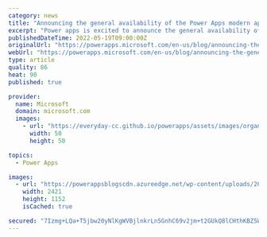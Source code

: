 ```yaml
---
category: news
title: "Announcing the general availability of the Power Apps modern app designer"
excerpt: "Power apps is excited to announce the general availability of the modern app designer, which enables a seamless, intuitive way to build robust model-driven apps."
publishedDateTime: 2022-05-19T09:00:00Z
originalUrl: "https://powerapps.microsoft.com/en-us/blog/announcing-the-general-availability-of-the-modern-app-designer/"
webUrl: "https://powerapps.microsoft.com/en-us/blog/announcing-the-general-availability-of-the-modern-app-designer/"
type: article
quality: 86
heat: 90
published: true

provider:
  name: Microsoft
  domain: microsoft.com
  images:
    - url: "https://everyday-cc.github.io/powerapps/assets/images/organizations/microsoft.com-50x50.jpg"
      width: 50
      height: 50

topics:
  - Power Apps

images:
  - url: "https://powerappsblogscdn.azureedge.net/wp-content/uploads/2022/05/Openmodern.gif"
    width: 2421
    height: 1152
    isCached: true

secured: "7Izmg+LQa+T5jbw20yNlKgWVBjlnkrLn5GnhC69v2jm+t2GUkQ8lCHthKBZ5WyeDeEFeYG1AF67bPr4QeioHJe+L0gUAJehSvreYUHwFpT5YNImImibccuFtYVHgILXpvzI1wZWRvGRG8uxJWCF1FEyGxCfhmHZ9e7pA1a6Q1PxNIEQT1ADG08tivbiIBCsSYi/7gz7twkdnreYRduQC2hmwNzUEkM0/Mpj1oDUy3psw6EG5vPWzcHRG3x+MtlngF7ahlS76ZL7EelGLSxvxu+zFtjK3+oUzN+8vwJS1uwVzdw4NmNOVzffWeTqGyv7NRA2b+K77N7jI84v+hXpznIpmEeyklHBWwr+lo1fuf4M=;PZCRAfrYAsiIK6e3SzTCOQ=="
---
```



